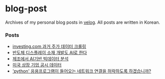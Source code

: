 # blog-post

Archives of my personal blog posts in [velog](https://velog.io/@choi-jiwoo). All posts are written in Korean.

### Posts
<!-- BLOG-POST-LIST:START -->
- [investing.com 과거 주가 데이터 크롤링](https://velog.io/@choi-jiwoo/investing.com-%EA%B3%BC%EA%B1%B0-%EC%A3%BC%EA%B0%80-%EB%8D%B0%EC%9D%B4%ED%84%B0-%ED%81%AC%EB%A1%A4%EB%A7%81)
- [반도체 디스플레이 소재 개발도 AI로 한다](https://velog.io/@choi-jiwoo/%EB%B0%98%EB%8F%84%EC%B2%B4-%EB%94%94%EC%8A%A4%ED%94%8C%EB%A0%88%EC%9D%B4-%EC%86%8C%EC%9E%AC-%EA%B0%9C%EB%B0%9C%EB%8F%84-AI%EB%A1%9C-%ED%95%9C%EB%8B%A4)
- [제조에서 AI기반 빅데이터 분석](https://velog.io/@choi-jiwoo/%EC%A0%9C%EC%A1%B0%EC%97%90%EC%84%9C-AI%EA%B8%B0%EB%B0%98-%EB%B9%85%EB%8D%B0%EC%9D%B4%ED%84%B0-%EB%B6%84%EC%84%9D)
- [미국 상장 기업 공시 데이터](https://velog.io/@choi-jiwoo/%EB%AF%B8%EA%B5%AD-%EC%83%81%EC%9E%A5-%EA%B8%B0%EC%97%85-%EA%B3%B5%EC%8B%9C-%EB%8D%B0%EC%9D%B4%ED%84%B0)
- [&#39;python&#39; 응용프로그램이 들어오는 네트워크 연결을 허락하도록 하겠습니까?](https://velog.io/@choi-jiwoo/python-%EC%9D%91%EC%9A%A9%ED%94%84%EB%A1%9C%EA%B7%B8%EB%9E%A8%EC%9D%B4-%EB%93%A4%EC%96%B4%EC%98%A4%EB%8A%94-%EB%84%A4%ED%8A%B8%EC%9B%8C%ED%81%AC-%EC%97%B0%EA%B2%B0%EC%9D%84-%ED%97%88%EB%9D%BD%ED%95%98%EB%8F%84%EB%A1%9D-%ED%95%98%EA%B2%A0%EC%8A%B5%EB%8B%88%EA%B9%8C)
<!-- BLOG-POST-LIST:END -->
